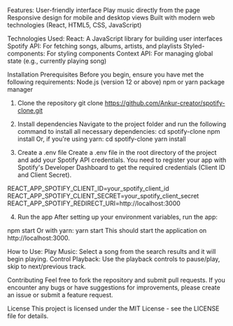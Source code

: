 Features:
User-friendly interface
Play music directly from the page
Responsive design for mobile and desktop views
Built with modern web technologies (React, HTML5, CSS, JavaScript)

Technologies Used:
React: A JavaScript library for building user interfaces
Spotify API: For fetching songs, albums, artists, and playlists
Styled-components: For styling components
Context API: For managing global state (e.g., currently playing song)

Installation
Prerequisites
Before you begin, ensure you have met the following requirements:
Node.js (version 12 or above)
npm or yarn package manager

1. Clone the repository
git clone https://github.com/Ankur-creator/spotify-clone.git

3. Install dependencies
Navigate to the project folder and run the following command to install all necessary dependencies:
cd spotify-clone
npm install
Or, if you're using yarn:
cd spotify-clone
yarn install

3. Create a .env file
Create a .env file in the root directory of the project and add your Spotify API credentials. You need to register your app with Spotify's Developer Dashboard to get the required credentials (Client ID and Client Secret).

REACT_APP_SPOTIFY_CLIENT_ID=your_spotify_client_id
REACT_APP_SPOTIFY_CLIENT_SECRET=your_spotify_client_secret
REACT_APP_SPOTIFY_REDIRECT_URI=http://localhost:3000

4. Run the app
After setting up your environment variables, run the app:

npm start
Or with yarn:
yarn start
This should start the application on http://localhost:3000.

How to Use: 
Play Music: Select a song from the search results and it will begin playing.
Control Playback: Use the playback controls to pause/play, skip to next/previous track.

Contributing
Feel free to fork the repository and submit pull requests. If you encounter any bugs or have suggestions for improvements, please create an issue or submit a feature request.

License
This project is licensed under the MIT License - see the LICENSE file for details.





  

 
